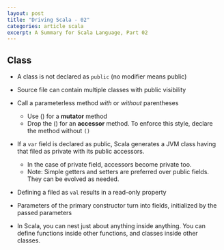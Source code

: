 ```yaml
---
layout: post
title: "Driving Scala - 02"
categories: article scala
excerpt: A Summary for Scala Language, Part 02
---
```


## Class
- A class is not declared as `public` (no modifier means public)
- Source file can contain multiple classes with public visibility
- Call a parameterless method _with_ or _without_ parentheses
  - Use () for a **mutator** method
  - Drop the () for an **accessor** method. To enforce this style, declare the method without `()`
- If a `var` field is declared as public, Scala generates a JVM class having that filed as private with its public accessors.
  - In the case of private field, accessors become private too.
  - Note: Simple getters and setters are preferred over public fields. They can be evolved as needed.
- Defining a filed as `val` results in a read-only property


- Parameters of the primary constructor turn into fields, initialized by the passed parameters
- In Scala, you can nest just about anything inside anything. You can define functions inside other functions, and classes inside other classes.